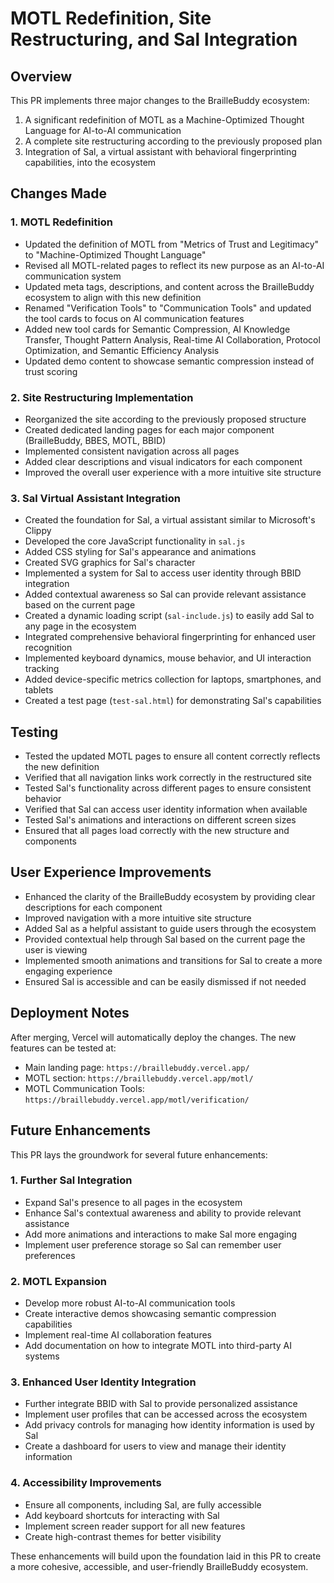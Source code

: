 # MOTL Redefinition, Site Restructuring, and Sal Integration

## Overview
This PR implements three major changes to the BrailleBuddy ecosystem:

1. A significant redefinition of MOTL as a Machine-Optimized Thought Language for AI-to-AI communication
2. A complete site restructuring according to the previously proposed plan
3. Integration of Sal, a virtual assistant with behavioral fingerprinting capabilities, into the ecosystem

## Changes Made

### 1. MOTL Redefinition
- Updated the definition of MOTL from "Metrics of Trust and Legitimacy" to "Machine-Optimized Thought Language"
- Revised all MOTL-related pages to reflect its new purpose as an AI-to-AI communication system
- Updated meta tags, descriptions, and content across the BrailleBuddy ecosystem to align with this new definition
- Renamed "Verification Tools" to "Communication Tools" and updated the tool cards to focus on AI communication features
- Added new tool cards for Semantic Compression, AI Knowledge Transfer, Thought Pattern Analysis, Real-time AI Collaboration, Protocol Optimization, and Semantic Efficiency Analysis
- Updated demo content to showcase semantic compression instead of trust scoring

### 2. Site Restructuring Implementation
- Reorganized the site according to the previously proposed structure
- Created dedicated landing pages for each major component (BrailleBuddy, BBES, MOTL, BBID)
- Implemented consistent navigation across all pages
- Added clear descriptions and visual indicators for each component
- Improved the overall user experience with a more intuitive site structure


### 3. Sal Virtual Assistant Integration
- Created the foundation for Sal, a virtual assistant similar to Microsoft's Clippy
- Developed the core JavaScript functionality in `sal.js`
- Added CSS styling for Sal's appearance and animations
- Created SVG graphics for Sal's character
- Implemented a system for Sal to access user identity through BBID integration
- Added contextual awareness so Sal can provide relevant assistance based on the current page
- Created a dynamic loading script (`sal-include.js`) to easily add Sal to any page in the ecosystem
- Integrated comprehensive behavioral fingerprinting for enhanced user recognition
- Implemented keyboard dynamics, mouse behavior, and UI interaction tracking
- Added device-specific metrics collection for laptops, smartphones, and tablets
- Created a test page (`test-sal.html`) for demonstrating Sal's capabilities

## Testing
- Tested the updated MOTL pages to ensure all content correctly reflects the new definition
- Verified that all navigation links work correctly in the restructured site
- Tested Sal's functionality across different pages to ensure consistent behavior
- Verified that Sal can access user identity information when available
- Tested Sal's animations and interactions on different screen sizes
- Ensured that all pages load correctly with the new structure and components

## User Experience Improvements
- Enhanced the clarity of the BrailleBuddy ecosystem by providing clear descriptions for each component
- Improved navigation with a more intuitive site structure
- Added Sal as a helpful assistant to guide users through the ecosystem
- Provided contextual help through Sal based on the current page the user is viewing
- Implemented smooth animations and transitions for Sal to create a more engaging experience
- Ensured Sal is accessible and can be easily dismissed if not needed

## Deployment Notes
After merging, Vercel will automatically deploy the changes. The new features can be tested at:
- Main landing page: `https://braillebuddy.vercel.app/`
- MOTL section: `https://braillebuddy.vercel.app/motl/`
- MOTL Communication Tools: `https://braillebuddy.vercel.app/motl/verification/`

## Future Enhancements

This PR lays the groundwork for several future enhancements:

### 1. Further Sal Integration
- Expand Sal's presence to all pages in the ecosystem
- Enhance Sal's contextual awareness and ability to provide relevant assistance
- Add more animations and interactions to make Sal more engaging
- Implement user preference storage so Sal can remember user preferences

### 2. MOTL Expansion
- Develop more robust AI-to-AI communication tools
- Create interactive demos showcasing semantic compression capabilities
- Implement real-time AI collaboration features
- Add documentation on how to integrate MOTL into third-party AI systems

### 3. Enhanced User Identity Integration
- Further integrate BBID with Sal to provide personalized assistance
- Implement user profiles that can be accessed across the ecosystem
- Add privacy controls for managing how identity information is used by Sal
- Create a dashboard for users to view and manage their identity information

### 4. Accessibility Improvements
- Ensure all components, including Sal, are fully accessible
- Add keyboard shortcuts for interacting with Sal
- Implement screen reader support for all new features
- Create high-contrast themes for better visibility

These enhancements will build upon the foundation laid in this PR to create a more cohesive, accessible, and user-friendly BrailleBuddy ecosystem.
